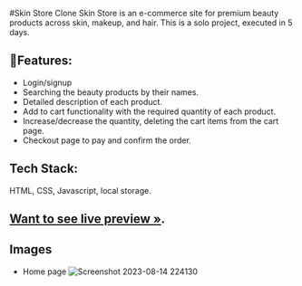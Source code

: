 #Skin Store Clone
Skin Store is an e-commerce site for premium beauty products across skin, makeup, and hair.
This is a solo project, executed in 5 days.


## 🚀Features:

- Login/signup
- Searching the beauty products by their names.
- Detailed description of each product.
- Add to cart functionality with the required quantity of each product.
- Increase/decrease the quantity, deleting the cart items from the cart page.
- Checkout page to pay and confirm the order.

## Tech Stack:
HTML, CSS, Javascript, local storage.

## [Want to see live preview »](http://127.0.0.1:5501/SkinStoreCloneFinal/index.html).

## Images

- Home page
  ![Screenshot 2023-08-14 224130](https://github.com/ak8459/skin-store/assets/87300147/00cbb2fb-fdb7-46d8-ac8f-657fb1247d00)

